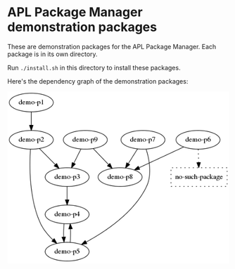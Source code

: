 APL Package Manager demonstration packages
==========================================

These are demonstration packages for the APL Package Manager. Each
package is in its own directory. 

Run `./install.sh` in this directory to install these packages.

Here's the dependency graph of the demonstration packages:

![dependency graph](depends.png "Dependencies")
